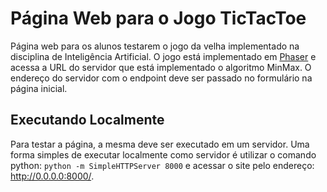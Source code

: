 # Página Web para o Jogo TicTacToe

Página web para os alunos testarem o jogo da velha implementado na disciplina de Inteligência Artificial. O jogo está implementado em [Phaser](https://phaser.io/) e acessa a URL do servidor que está implementado o algoritmo MinMax. O endereço do servidor com o endpoint deve ser passado no formulário na página inicial. 

## Executando Localmente

Para testar a página, a mesma deve ser executado em um servidor. Uma forma simples de executar localmente como servidor é utilizar o comando python: `python -m SimpleHTTPServer 8000` e acessar o site pelo endereço: http://0.0.0.0:8000/. 
